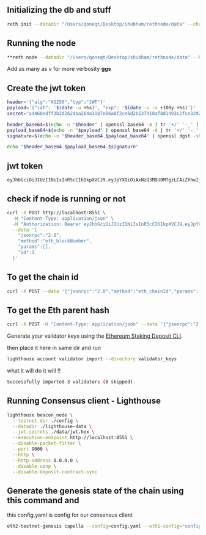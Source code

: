 ## Initializing the db and stuff

```bash
reth init --datadir "/Users/qoneqt/Desktop/shubham/rethnode/data" --chain config.json
```

## Running the node

```bash
**reth node --datadir "/Users/qoneqt/Desktop/shubham/rethnode/data" --http --ws --port 30303 --http.api all --chain config.json**
```

Add as many as v for more verbosity **ggs**


## Create the jwt token
```bash
header='{"alg":"HS256","typ":"JWT"}'
payload='{"iat": '$(date -u +%s)', "exp": '$(date -u -v +100y +%s)'}'
secret="a4460edff3b2d2624aa264a3187e06a8f2ce6d2b537918af8d1493c2fce3292e"

header_base64=$(echo -n "$header" | openssl base64 -A | tr '+/' '-_' | tr -d '=')
payload_base64=$(echo -n "$payload" | openssl base64 -A | tr '+/' '-_' | tr -d '=')
signature=$(echo -n "$header_base64.$payload_base64" | openssl dgst -sha256 -mac HMAC -macopt hexkey:$secret -binary | openssl base64 -A | tr '+/' '-_' | tr -d '=')

echo "$header_base64.$payload_base64.$signature"
```

## jwt token


```jwt_key
eyJhbGciOiJIUzI1NiIsInR5cCI6IkpXVCJ9.eyJpYXQiOiAxNzQ3MDU0MTgzLCAiZXhwIjogNDkwMjcyNzc4M30.4cIrO3f4jRk6KhL1bPsvQ3Qu1JfQrL4wD2D2BJeWxWQ
```

## check if node is running or not 
```bash
curl -X POST http://localhost:8551 \
  -H "Content-Type: application/json" \
  -H "Authorization: Bearer eyJhbGciOiJIUzI1NiIsInR5cCI6IkpXVCJ9.eyJpYXQiOiAxNzQ3MDUwMjcxfQ.AZN-Qb1eQprecQPuJRsiCSnDYjVQmG1GLWDvaNdMBxw" \
  --data '{
    "jsonrpc":"2.0",
    "method":"eth_blockNumber",
    "params":[],
    "id":1
  }' 
```

## To get the chain id 

```bash
curl -X POST --data '{"jsonrpc":"2.0","method":"eth_chainId","params":[],"id":1}' -H "Content-Type: application/json" localhost:8545 }
```

## To get the Eth parent hash 

```bash
curl -X POST -H "Content-Type: application/json" --data '{"jsonrpc":"2.0","method":"eth_getBlockByNumber","params":["0x0", false],"id":1}' http://127.0.0.1:8545
```

Generate your validator keys using the [Ethereum Staking Deposit CLI](https://github.com/ethereum/staking-deposit-cli?tab=readme-ov-file#tutorial-for-users).


then place it here in same dir and run 

```bash
lighthouse account validator import --directory validator_keys
```

what it will do it will !!

```bash
Successfully imported 3 validators (0 skipped).
```

## Running Consensus client - Lighthouse 


```bash
lighthouse beacon_node \
  --testnet-dir ./config \
  --datadir ./lighthouse-data \
  --jwt-secrets ./data/jwt.hex \
  --execution-endpoint http://localhost:8551 \
  --disable-packet-filter \
  --port 9000 \
  --http \
  --http-address 0.0.0.0 \
  --disable-upnp \
  --disable-deposit-contract-sync
```

## Generate the genesis state of the chain using this command and 


this config.yaml is config for our consensus client 

```bash
eth2-testnet-genesis capella --config=config.yaml --eth1-config="config.json" --mnemonics=mnemonics.yaml --shadow-fork-eth1-rpc=http://localhost:8545
```